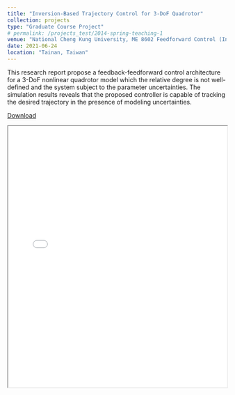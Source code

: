 ```yaml
---
title: "Inversion-Based Trajectory Control for 3-DoF Quadrotor"
collection: projects
type: "Graduate Course Project"
# permalink: /projects_test/2014-spring-teaching-1
venue: "National Cheng Kung University, ME 8602 Feedforward Control (Instructor: Szu-Chi Tien)"
date: 2021-06-24
location: "Tainan, Taiwan"
---
```


This research report propose a feedback-feedforward control architecture for a 3-DoF nonlinear quadrotor model which the relative degree is not well-defined and the system subject to the parameter uncertainties. The simulation results reveals that the proposed controller is capable of tracking the desired trajectory in the presence of modeling uncertainties.

<!-- <embed src="/files/feedforward_final.pdf" width="100%" height="500px"/> -->

[Download](/files/feedforward_final.pdf)

<iframe src="/files/feedforward_final.pdf" width="100%" height="600px">
</iframe>
